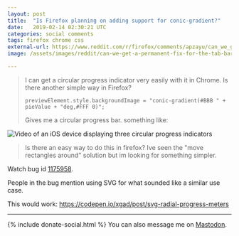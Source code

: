 ```yaml
---
layout: post
title:  "Is Firefox planning on adding support for conic-gradient?"
date:   2019-02-14 02:30:21 UTC
categories: social comments
tags: firefox chrome css
external-url: https://www.reddit.com/r/firefox/comments/apzayu/can_we_get_a_permanent_fix_for_the_tab_bar_color/
image: /assets/images/reddit/can-we-get-a-permanent-fix-for-the-tab-bar-color-issue-with-the-latest-ff-version-in-w10-imgur.png

---
```


>I can get a circular progress indicator very easily with it in Chrome. Is there another simple way in Firefox?
>
> `previewElement.style.backgroundImage = "conic-gradient(#BBB " + pieValue + "deg,#FFF 0)";`
>
> Gives me a circular progress bar. something like:

<p>
	<picture>
	  <img src="{{site.url}}/assets/images/reddit/circular-progress-ios.gif" alt="Video of an iOS device displaying three circular progress indicators" />
	</picture>
</p>

>Is there an easy way to do this in firefox? Ive seen the "move rectangles around" solution but im looking for something simpler.

Watch bug id [1175958](https://bugzilla.mozilla.org/show_bug.cgi?id=1175958 "[meta] Implement conic gradients from CSS Image Values Level 4"). 

People in the bug mention using SVG for what sounded like a similar use case.

This would work: https://codepen.io/xgad/post/svg-radial-progress-meters

---

{% include donate-social.html %} You can also message me on [Mastodon](https://mastodon.social/@yoasif).